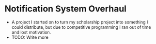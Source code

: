 # Notification System Overhaul

- A project I started on to turn my scholarship project into something I could distribute, but due to competitive programming I ran out of time and lost motivation.
- TODO: Write more

